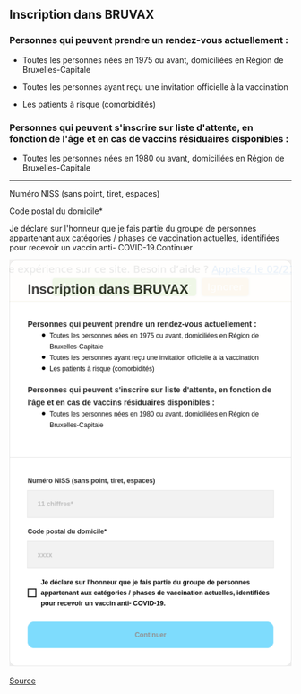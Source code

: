 Inscription dans BRUVAX
-----------------------

### Personnes qui peuvent prendre un rendez-vous actuellement :

*   Toutes les personnes nées en 1975 ou avant, domiciliées en Région de Bruxelles-Capitale
    
*   Toutes les personnes ayant reçu une invitation officielle à la vaccination
    
*   Les patients à risque (comorbidités)
    

### Personnes qui peuvent s'inscrire sur liste d'attente, en fonction de l'âge et en cas de vaccins résiduaires disponibles :

*   Toutes les personnes nées en 1980 ou avant, domiciliées en Région de Bruxelles-Capitale
    

* * *

Numéro NISS (sans point, tiret, espaces)

Code postal du domicile\*

Je déclare sur l'honneur que je fais partie du groupe de personnes appartenant aux catégories / phases de vaccination actuelles, identifiées pour recevoir un vaccin anti- COVID-19.Continuer

![](screenshot.png)

[Source](https://bruvax.brussels.doctena.be/)